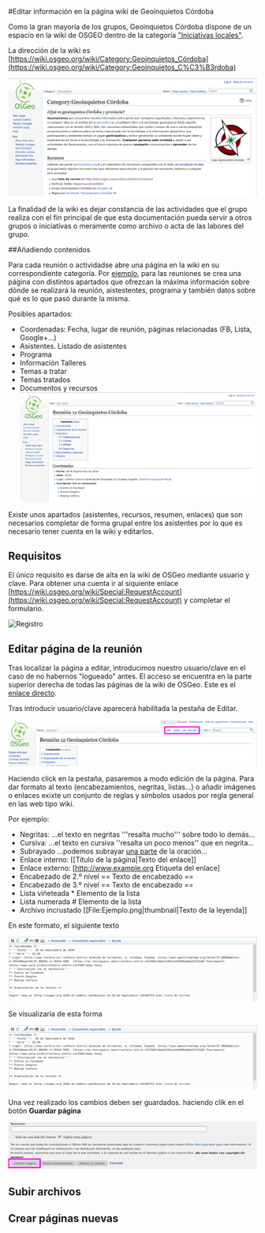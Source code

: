 #Editar información en la página wiki de Geoinquietos Córdoba

Como la gran mayoría de los grupos, Geoinquietos Córdoba dispone de un espacio en la wiki de OSGEO dentro de la categoría ["Iniciativas locales"](https://wiki.osgeo.org/wiki/Category:Iniciativas_Locales).

La dirección de la wiki es [https://wiki.osgeo.org/wiki/Category:Geoinquietos_Córdoba](https://wiki.osgeo.org/wiki/Category:Geoinquietos_C%C3%B3rdoba)

![Página en la Wiki de OSGeo](./img/wikigeoinquietosodb.png "Página en la Wiki de OSGeo")

La finalidad de la wiki es dejar constancia de las actividades que el grupo realiza con el fin principal de que esta documentación pueda servir a otros grupos o iniciativas o meramente como archivo o acta de las labores del grupo.

##Añadiendo contenidos

Para cada reunión o actividadse abre una página en la wiki en su correspondiente categoría. Por [ejemplo](https://wiki.osgeo.org/wiki/Reuni%C3%B3n_8_Geoinquietos_C%C3%B3rdoba), para las reuniones se crea una página con distintos apartados que ofrezcan la máxima información sobre dónde se realizará la reunión, aistestentes, programa y también datos sobre qué es lo que pasó durante la misma.

Posibles apartados:

- Coordenadas: Fecha, lugar de reunión, páginas relacionadas (FB, Lista, Google+...)
- Asistentes. Listado de asistentes
- Programa
- Información Talleres
- Temas a tratar
- Temas tratados
- Documentos y recursos
![Ejemplo de reunión](./img/wikireunion.png "Ejemplo de reunión")

Existe unos apartados (asistentes, recursos, resumen, enlaces) que son necesarios completar de forma grupal entre los asistentes por lo que es necesario tener cuenta en la wiki y editarlos.

## Requisitos

El único requisito es darse de alta en la wiki de OSGeo mediante usuario y clave. Para obtener una cuenta ir al siquiente enlace [https://wiki.osgeo.org/wiki/Special:RequestAccount](https://wiki.osgeo.org/wiki/Special:RequestAccount) y completar el formulario.

![Registro](./img/cuenta.png "Requisitos")

## Editar página de la reunión

Tras localizar la página a editar, introducimos nuestro usuario/clave en el caso de no habernos "logueado" antes. El acceso se encuentra en la parte superior derecha de todas las páginas de la wiki de OSGeo. Este es el [enlace directo](https://wiki.osgeo.org/index.php?title=Special:UserLogin&returnto=Special%3ARequestAccount).

Tras introducir usuario/clave aparecerá habilitada la pestaña de Editar. 

![Pestaña edición](./img/wikieditar.png "Pestaña edición")

Haciendo click en la pestaña, pasaremos a modo edición de la página. Para dar formato al texto (encabezamientos, negritas, listas...) o añadir imágenes o enlaces exixte un conjunto de reglas y símbolos usados por regla general en las web tipo wiki.

Por ejemplo:

- Negritas: ...el texto en negritas '''resalta mucho''' sobre todo lo demás...
- Cursiva: ...el texto en cursiva ''resalta un poco menos'' que en negrita...
- Subrayado ...podemos subrayar <u>una parte</u> de la oración...
- Enlace interno:  [[Título de la página|Texto del enlace]]
- Enlace externo: [http://www.example.org Etiqueta del enlace]
- Encabezado de 2.º nivel	== Texto de encabezado ==
- Encabezado de 3.º nivel	== Texto de encabezado ==
- Lista viñeteada * Elemento de la lista
- Lista numerada # Elemento de la lista
- Archivo incrustado [[File:Ejemplo.png|thumbnail|Texto de la leyenda]]

En este formato, el siguiente texto

![Texto](./img/wikicode.png "Texto")

Se visualizaría de esta forma

![Previssualización](./img/wikicode.png "Previssualización")

Una vez realizado los cambios deben ser guardados. haciendo clik en el botón **Guardar página**

![Guardar](./img/wikiguardar.png "Guardar")

## Subir archivos

## Crear páginas nuevas


